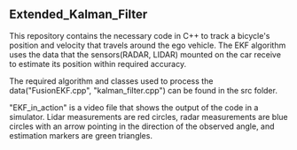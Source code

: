 ## Extended_Kalman_Filter

This repository contains the necessary code in C++ to track a bicycle's position and velocity that travels around the ego vehicle. The EKF algorithm uses the data that the sensors(RADAR, LIDAR) mounted on the car receive to estimate its position within required accuracy.

The required algorithm and classes used to process the data("FusionEKF.cpp", "kalman_filter.cpp") can be found in the src folder.

"EKF_in_action" is a video file that shows the output of the code in a simulator. Lidar measurements are red circles, radar measurements are blue circles with an arrow pointing in the direction of the observed angle, and estimation markers are green triangles.
